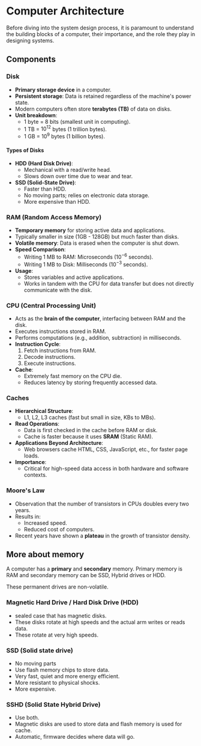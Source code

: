 # Computer Architecture

Before diving into the system design process, it is paramount to understand the building blocks of a computer, their importance, and the role they play in designing systems.

## Components

### Disk

- **Primary storage device** in a computer.
- **Persistent storage**: Data is retained regardless of the machine's power state.
- Modern computers often store **terabytes (TB)** of data on disks.
- **Unit breakdown**:
  - 1 byte = 8 bits (smallest unit in computing).
  - 1 TB = $10^{12}$ bytes (1 trillion bytes).
  - 1 GB = $10^9$ bytes (1 billion bytes).

#### Types of Disks

- **HDD (Hard Disk Drive)**:
  - Mechanical with a read/write head.
  - Slows down over time due to wear and tear.
- **SSD (Solid-State Drive)**:
  - Faster than HDD.
  - No moving parts; relies on electronic data storage.
  - More expensive than HDD.

### RAM (Random Access Memory)

- **Temporary memory** for storing active data and applications.
- Typically smaller in size (1GB - 128GB) but much faster than disks.
- **Volatile memory**: Data is erased when the computer is shut down.
- **Speed Comparison**:
  - Writing 1 MB to RAM: Microseconds ($10^{-6}$ seconds).
  - Writing 1 MB to Disk: Milliseconds ($10^{-3}$ seconds).
- **Usage**:
  - Stores variables and active applications.
  - Works in tandem with the CPU for data transfer but does not directly communicate with the disk.

### CPU (Central Processing Unit)

- Acts as the **brain of the computer**, interfacing between RAM and the disk.
- Executes instructions stored in RAM.
- Performs computations (e.g., addition, subtraction) in milliseconds.
- **Instruction Cycle**:
  1. Fetch instructions from RAM.
  2. Decode instructions.
  3. Execute instructions.
- **Cache**:
  - Extremely fast memory on the CPU die.
  - Reduces latency by storing frequently accessed data.

### Caches

- **Hierarchical Structure**:
  - L1, L2, L3 caches (fast but small in size, KBs to MBs).
- **Read Operations**:
  - Data is first checked in the cache before RAM or disk.
  - Cache is faster because it uses **SRAM** (Static RAM).
- **Applications Beyond Architecture**:
  - Web browsers cache HTML, CSS, JavaScript, etc., for faster page loads.
- **Importance**:
  - Critical for high-speed data access in both hardware and software contexts.

### Moore's Law

- Observation that the number of transistors in CPUs doubles every two years.
- Results in:
  - Increased speed.
  - Reduced cost of computers.
- Recent years have shown a **plateau** in the growth of transistor density.

## More about memory

A computer has a **primary** and **secondary** memory. Primary memory is RAM and secondary memory can be SSD, Hybrid drives or HDD.

These permanent drives are non-volatile.

### Magnetic Hard Drive / Hard Disk Drive (HDD)

- sealed case that has magnetic disks.
- These disks rotate at high speeds and the actual arm writes or reads data.
- These rotate at very high speeds.

### SSD (Solid state drive)

- No moving parts
- Use flash memory chips to store data.
- Very fast, quiet and more energy efficient.
- More resistant to physical shocks.
- More expensive.

### SSHD (Solid State Hybrid Drive)

- Use both.
- Magnetic disks are used to store data and flash memory is used for cache.
- Automatic, firmware decides where data will go.
